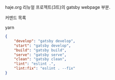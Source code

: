 haje.org 리뉴얼 프로젝트(3트)의 gatsby webpage 부분.


커맨드 목록

yarn
```json
{
    "develop": "gatsby develop",
    "start": "gatsby develop",
    "build": "gatsby build",
    "serve": "gatsby serve",
    "clean": "gatsby clean",
    "lint": "eslint .",
    "lint:fix": "eslint . --fix"
}
```